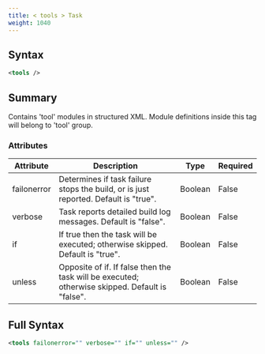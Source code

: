```yaml
---
title: < tools > Task
weight: 1040
---
```

## Syntax
```xml
<tools />
```
## Summary ##
Contains &#39;tool&#39; modules in structured XML. Module definitions inside this tag will belong to &#39;tool&#39; group.


### Attributes
| Attribute | Description | Type | Required |
| --------- | ----------- | ---- | -------- |
| failonerror | Determines if task failure stops the build, or is just reported. Default is &quot;true&quot;. | Boolean | False |
| verbose | Task reports detailed build log messages.  Default is &quot;false&quot;. | Boolean | False |
| if | If true then the task will be executed; otherwise skipped. Default is &quot;true&quot;. | Boolean | False |
| unless | Opposite of if.  If false then the task will be executed; otherwise skipped. Default is &quot;false&quot;. | Boolean | False |

## Full Syntax
```xml
<tools failonerror="" verbose="" if="" unless="" />
```
